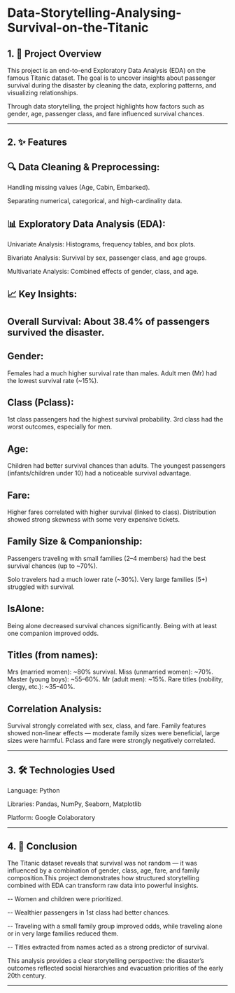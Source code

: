 # Data-Storytelling-Analysing-Survival-on-the-Titanic

## 1. 📌 Project Overview

This project is an end-to-end Exploratory Data Analysis (EDA) on the famous Titanic dataset. The goal is to uncover insights about passenger survival during the disaster by cleaning the data, exploring patterns, and visualizing relationships.

Through data storytelling, the project highlights how factors such as gender, age, passenger class, and fare influenced survival chances.

---

## 2. ✨ Features

## 🔍 Data Cleaning & Preprocessing:

Handling missing values (Age, Cabin, Embarked).

Separating numerical, categorical, and high-cardinality data.

## 📊 Exploratory Data Analysis (EDA):

Univariate Analysis: Histograms, frequency tables, and box plots.

Bivariate Analysis: Survival by sex, passenger class, and age groups.

Multivariate Analysis: Combined effects of gender, class, and age.

## 📈 Key Insights:

## Overall Survival: About 38.4% of passengers survived the disaster.

## Gender:
Females had a much higher survival rate than males.
Adult men (Mr) had the lowest survival rate (~15%).

## Class (Pclass):
1st class passengers had the highest survival probability.
3rd class had the worst outcomes, especially for men.

## Age:
Children had better survival chances than adults.
The youngest passengers (infants/children under 10) had a noticeable survival advantage.

## Fare:
Higher fares correlated with higher survival (linked to class).
Distribution showed strong skewness with some very expensive tickets.

## Family Size & Companionship:
Passengers traveling with small families (2–4 members) had the best survival chances (up to ~70%).

Solo travelers had a much lower rate (~30%).
Very large families (5+) struggled with survival.

## IsAlone:
Being alone decreased survival chances significantly.
Being with at least one companion improved odds.

## Titles (from names):
Mrs (married women): ~80% survival.
Miss (unmarried women): ~70%.
Master (young boys): ~55–60%.
Mr (adult men): ~15%.
Rare titles (nobility, clergy, etc.): ~35–40%.

## Correlation Analysis:
Survival strongly correlated with sex, class, and fare.
Family features showed non-linear effects — moderate family sizes were beneficial, large sizes were harmful.
Pclass and fare were strongly negatively correlated.

---

## 3. 🛠️ Technologies Used

Language: Python

Libraries: Pandas, NumPy, Seaborn, Matplotlib

Platform: Google Colaboratory

---

## 4. 🏁 Conclusion

The Titanic dataset reveals that survival was not random — it was influenced by a combination of gender, class, age, fare, and family composition.This project demonstrates how structured storytelling combined with EDA can transform raw data into powerful insights.

-- Women and children were prioritized.

-- Wealthier passengers in 1st class had better chances.

-- Traveling with a small family group improved odds, while traveling alone or in very large families reduced them.

-- Titles extracted from names acted as a strong predictor of survival.

This analysis provides a clear storytelling perspective: the disaster’s outcomes reflected social hierarchies and evacuation priorities of the early 20th century.

---

